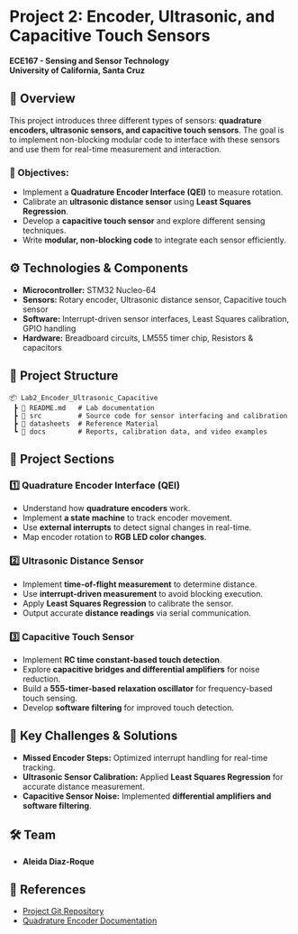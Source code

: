 # Project 2: Encoder, Ultrasonic, and Capacitive Touch Sensors

**ECE167 - Sensing and Sensor Technology**  
**University of California, Santa Cruz**  

## 📌 Overview
This project introduces three different types of sensors: **quadrature encoders, ultrasonic sensors, and capacitive touch sensors**. The goal is to implement non-blocking modular code to interface with these sensors and use them for real-time measurement and interaction.

### 🔹 Objectives:
- Implement a **Quadrature Encoder Interface (QEI)** to measure rotation.
- Calibrate an **ultrasonic distance sensor** using **Least Squares Regression**.
- Develop a **capacitive touch sensor** and explore different sensing techniques.
- Write **modular, non-blocking code** to integrate each sensor efficiently.

## ⚙️ Technologies & Components
- **Microcontroller:** STM32 Nucleo-64
- **Sensors:** Rotary encoder, Ultrasonic distance sensor, Capacitive touch sensor
- **Software:** Interrupt-driven sensor interfaces, Least Squares calibration, GPIO handling
- **Hardware:** Breadboard circuits, LM555 timer chip, Resistors & capacitors

## 📂 Project Structure

```plaintext
📦 Lab2_Encoder_Ultrasonic_Capacitive
 ┣ 📜 README.md   # Lab documentation
 ┣ 📂 src         # Source code for sensor interfacing and calibration
 ┣ 📂 datasheets  # Reference Material
 ┗ 📂 docs        # Reports, calibration data, and video examples
```

## 🚀 Project Sections

### 1️⃣ Quadrature Encoder Interface (QEI)
- Understand how **quadrature encoders** work.
- Implement **a state machine** to track encoder movement.
- Use **external interrupts** to detect signal changes in real-time.
- Map encoder rotation to **RGB LED color changes**.

### 2️⃣ Ultrasonic Distance Sensor
- Implement **time-of-flight measurement** to determine distance.
- Use **interrupt-driven measurement** to avoid blocking execution.
- Apply **Least Squares Regression** to calibrate the sensor.
- Output accurate **distance readings** via serial communication.

### 3️⃣ Capacitive Touch Sensor
- Implement **RC time constant-based touch detection**.
- Explore **capacitive bridges and differential amplifiers** for noise reduction.
- Build a **555-timer-based relaxation oscillator** for frequency-based touch sensing.
- Develop **software filtering** for improved touch detection.

## 🎯 Key Challenges & Solutions
- **Missed Encoder Steps:** Optimized interrupt handling for real-time tracking.
- **Ultrasonic Sensor Calibration:** Applied **Least Squares Regression** for accurate distance measurement.
- **Capacitive Sensor Noise:** Implemented **differential amplifiers and software filtering**.


## 🛠 Team
- **Aleida Diaz-Roque**

## 🔗 References
- [Project Git Repository](https://github.com/aleidaroque/ECE167)
- [Quadrature Encoder Documentation](https://www.sparkfun.com/products/retired/retired_parts/encoder)

